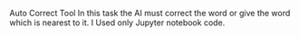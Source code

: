 Auto Correct Tool
In this task the AI must correct the word 
or give the word which is nearest to it.
I Used only Jupyter notebook code.
